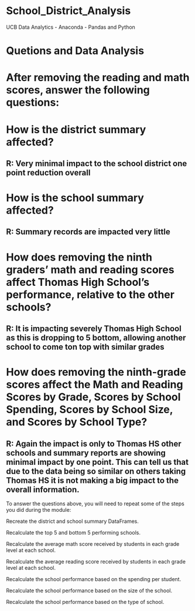 # School_District_Analysis
UCB Data Analytics - Anaconda - Pandas and Python
# Quetions and Data Analysis
# After removing the reading and math scores, answer the following questions:
# How is the district summary affected?
## R: Very minimal impact to the school district one point reduction overall
# How is the school summary affected?
## R: Summary records are impacted very little
# How does removing the ninth graders’ math and reading scores affect Thomas High School’s performance, relative to the other schools?
## R: It is impacting severely Thomas High School as this is dropping to 5 bottom, allowing another school to come ton top with similar grades 
# How does removing the ninth-grade scores affect the Math and Reading Scores by Grade, Scores by School Spending, Scores by School Size, and Scores by School Type?  
## R: Again the impact is only to Thomas HS other schools and summary reports are showing minimal impact by one point. This can tell us that due to the data being so similar on others taking Thomas HS it is not making a big impact to the overall information.

To answer the questions above, you will need to repeat some of the steps you did during the module:

Recreate the district and school summary DataFrames.

Recalculate the top 5 and bottom 5 performing schools.

Recalculate the average math score received by students in each grade level at each school.

Recalculate the average reading score received by students in each grade level at each school.

Recalculate the school performance based on the spending per student.

Recalculate the school performance based on the size of the school.

Recalculate the school performance based on the type of school.